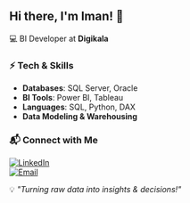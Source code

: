 ## Hi there, I'm Iman! 👋  

💻 BI Developer at **Digikala**

### ⚡ Tech & Skills  
- **Databases**: SQL Server, Oracle  
- **BI Tools**: Power BI, Tableau  
- **Languages**: SQL, Python, DAX
- **Data Modeling & Warehousing** 

### 📬 Connect with Me  
[![LinkedIn](https://img.shields.io/badge/LinkedIn-imanhajibabaei-blue?style=flat&logo=linkedin)](https://www.linkedin.com/in/imanhajibabaei)  
[![Email](https://img.shields.io/badge/Email-imanhajibabaei@gmail.com-red?style=flat&logo=gmail)](mailto:imanhajibabaei@gmail.com)  


💡 *"Turning raw data into insights & decisions!"*  
